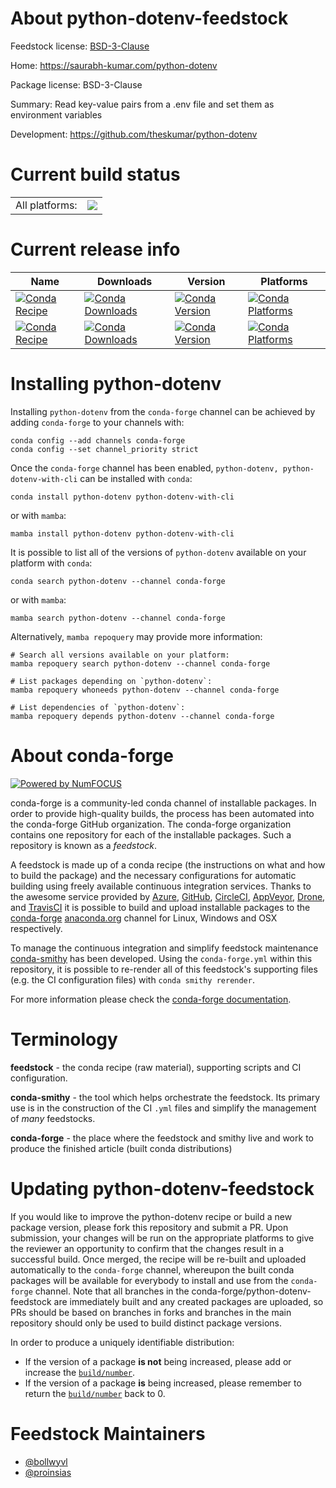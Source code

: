 About python-dotenv-feedstock
=============================

Feedstock license: [BSD-3-Clause](https://github.com/conda-forge/python-dotenv-feedstock/blob/main/LICENSE.txt)

Home: https://saurabh-kumar.com/python-dotenv

Package license: BSD-3-Clause

Summary: Read key-value pairs from a .env file and set them as environment variables

Development: https://github.com/theskumar/python-dotenv

Current build status
====================


<table><tr><td>All platforms:</td>
    <td>
      <a href="https://dev.azure.com/conda-forge/feedstock-builds/_build/latest?definitionId=5175&branchName=main">
        <img src="https://dev.azure.com/conda-forge/feedstock-builds/_apis/build/status/python-dotenv-feedstock?branchName=main">
      </a>
    </td>
  </tr>
</table>

Current release info
====================

| Name | Downloads | Version | Platforms |
| --- | --- | --- | --- |
| [![Conda Recipe](https://img.shields.io/badge/recipe-python--dotenv-green.svg)](https://anaconda.org/conda-forge/python-dotenv) | [![Conda Downloads](https://img.shields.io/conda/dn/conda-forge/python-dotenv.svg)](https://anaconda.org/conda-forge/python-dotenv) | [![Conda Version](https://img.shields.io/conda/vn/conda-forge/python-dotenv.svg)](https://anaconda.org/conda-forge/python-dotenv) | [![Conda Platforms](https://img.shields.io/conda/pn/conda-forge/python-dotenv.svg)](https://anaconda.org/conda-forge/python-dotenv) |
| [![Conda Recipe](https://img.shields.io/badge/recipe-python--dotenv--with--cli-green.svg)](https://anaconda.org/conda-forge/python-dotenv-with-cli) | [![Conda Downloads](https://img.shields.io/conda/dn/conda-forge/python-dotenv-with-cli.svg)](https://anaconda.org/conda-forge/python-dotenv-with-cli) | [![Conda Version](https://img.shields.io/conda/vn/conda-forge/python-dotenv-with-cli.svg)](https://anaconda.org/conda-forge/python-dotenv-with-cli) | [![Conda Platforms](https://img.shields.io/conda/pn/conda-forge/python-dotenv-with-cli.svg)](https://anaconda.org/conda-forge/python-dotenv-with-cli) |

Installing python-dotenv
========================

Installing `python-dotenv` from the `conda-forge` channel can be achieved by adding `conda-forge` to your channels with:

```
conda config --add channels conda-forge
conda config --set channel_priority strict
```

Once the `conda-forge` channel has been enabled, `python-dotenv, python-dotenv-with-cli` can be installed with `conda`:

```
conda install python-dotenv python-dotenv-with-cli
```

or with `mamba`:

```
mamba install python-dotenv python-dotenv-with-cli
```

It is possible to list all of the versions of `python-dotenv` available on your platform with `conda`:

```
conda search python-dotenv --channel conda-forge
```

or with `mamba`:

```
mamba search python-dotenv --channel conda-forge
```

Alternatively, `mamba repoquery` may provide more information:

```
# Search all versions available on your platform:
mamba repoquery search python-dotenv --channel conda-forge

# List packages depending on `python-dotenv`:
mamba repoquery whoneeds python-dotenv --channel conda-forge

# List dependencies of `python-dotenv`:
mamba repoquery depends python-dotenv --channel conda-forge
```


About conda-forge
=================

[![Powered by
NumFOCUS](https://img.shields.io/badge/powered%20by-NumFOCUS-orange.svg?style=flat&colorA=E1523D&colorB=007D8A)](https://numfocus.org)

conda-forge is a community-led conda channel of installable packages.
In order to provide high-quality builds, the process has been automated into the
conda-forge GitHub organization. The conda-forge organization contains one repository
for each of the installable packages. Such a repository is known as a *feedstock*.

A feedstock is made up of a conda recipe (the instructions on what and how to build
the package) and the necessary configurations for automatic building using freely
available continuous integration services. Thanks to the awesome service provided by
[Azure](https://azure.microsoft.com/en-us/services/devops/), [GitHub](https://github.com/),
[CircleCI](https://circleci.com/), [AppVeyor](https://www.appveyor.com/),
[Drone](https://cloud.drone.io/welcome), and [TravisCI](https://travis-ci.com/)
it is possible to build and upload installable packages to the
[conda-forge](https://anaconda.org/conda-forge) [anaconda.org](https://anaconda.org/)
channel for Linux, Windows and OSX respectively.

To manage the continuous integration and simplify feedstock maintenance
[conda-smithy](https://github.com/conda-forge/conda-smithy) has been developed.
Using the ``conda-forge.yml`` within this repository, it is possible to re-render all of
this feedstock's supporting files (e.g. the CI configuration files) with ``conda smithy rerender``.

For more information please check the [conda-forge documentation](https://conda-forge.org/docs/).

Terminology
===========

**feedstock** - the conda recipe (raw material), supporting scripts and CI configuration.

**conda-smithy** - the tool which helps orchestrate the feedstock.
                   Its primary use is in the construction of the CI ``.yml`` files
                   and simplify the management of *many* feedstocks.

**conda-forge** - the place where the feedstock and smithy live and work to
                  produce the finished article (built conda distributions)


Updating python-dotenv-feedstock
================================

If you would like to improve the python-dotenv recipe or build a new
package version, please fork this repository and submit a PR. Upon submission,
your changes will be run on the appropriate platforms to give the reviewer an
opportunity to confirm that the changes result in a successful build. Once
merged, the recipe will be re-built and uploaded automatically to the
`conda-forge` channel, whereupon the built conda packages will be available for
everybody to install and use from the `conda-forge` channel.
Note that all branches in the conda-forge/python-dotenv-feedstock are
immediately built and any created packages are uploaded, so PRs should be based
on branches in forks and branches in the main repository should only be used to
build distinct package versions.

In order to produce a uniquely identifiable distribution:
 * If the version of a package **is not** being increased, please add or increase
   the [``build/number``](https://docs.conda.io/projects/conda-build/en/latest/resources/define-metadata.html#build-number-and-string).
 * If the version of a package **is** being increased, please remember to return
   the [``build/number``](https://docs.conda.io/projects/conda-build/en/latest/resources/define-metadata.html#build-number-and-string)
   back to 0.

Feedstock Maintainers
=====================

* [@bollwyvl](https://github.com/bollwyvl/)
* [@proinsias](https://github.com/proinsias/)

